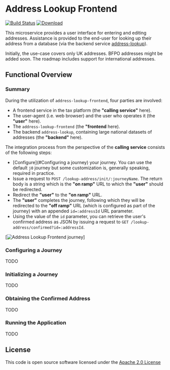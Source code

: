 # Address Lookup Frontend

[![Build Status](https://travis-ci.org/hmrc/address-lookup-frontend.svg)](https://travis-ci.org/hmrc/address-lookup-frontend-new) [ ![Download](https://api.bintray.com/packages/hmrc/releases/address-lookup-frontend-new/images/download.svg) ](https://bintray.com/hmrc/releases/address-lookup-frontend/_latestVersion)

This microservice provides a user interface for entering and editing addresses. Assistance is provided to the end-user for looking up their address from a database (via the backend service [address-lookup](https://github.com/hmrc/address-lookup)).

Initially, the use-case covers only UK addresses. BFPO addresses might be added soon. The roadmap includes support for international addresses.

## Functional Overview

### Summary

During the utilization of `address-lookup-frontend`, four parties are involved:

* A frontend service in the tax platform (the **"calling service"** here).
* The user-agent (i.e. web browser) and the user who operates it (the **"user"** here).
* The `address-lookup-frontend` (the **"frontend** here).
* The backend `address-lookup`, containing large national datasets of addresses (the **"backend"** here).

The integration process from the perspective of the **calling service** consists of the following steps:

* [Configure](#Configuring a journey) your journey. You can use the default `j0` journey but some customization is, generally speaking, required in practice.
* Issue a request to `POST /lookup-address/init/:journeyName`. The return body is a string which is the **"on ramp"** URL to which the **"user"** should be redirected.
* Redirect the **"user"** to the **"on ramp"** URL.
* The **"user"** completes the journey, following which they will be redirected to the **"off ramp"** URL (which is configured as part of the journey) with an appended `id=:addressId` URL parameter.
* Using the value of the `id` parameter, you can retrieve the user's confirmed address as JSON by issuing a request to `GET /lookup-address/confirmed?id=:addressId`. 

[![Address Lookup Frontend journey](docs/AddressLookupFrontend.svg)]

### Configuring a Journey

TODO

### Initializing a Journey

TODO

### Obtaining the Confirmed Address

TODO

### Running the Application

TODO

## License

This code is open source software licensed under the [Apache 2.0 License]("http://www.apache.org/licenses/LICENSE-2.0.html")